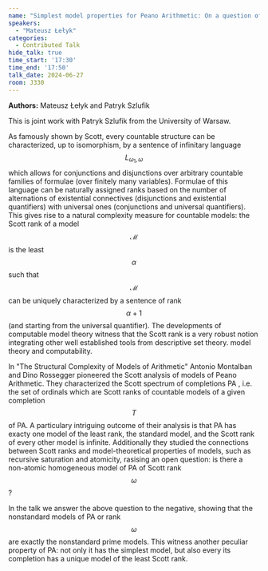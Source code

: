 ```yaml
---
name: "Simplest model properties for Peano Arithmetic: On a question of Montalban and Rossegger."
speakers:
  - "Mateusz Łełyk"
categories:
  - Contributed Talk
hide_talk: true
time_start: '17:30'
time_end: '17:50'
talk_date: 2024-06-27
room: J330
---
```


**Authors:** Mateusz Łełyk and Patryk Szlufik


	
	
	

 This is joint work with Patryk Szlufik from the University of Warsaw.
	
As famously shown by Scott, every countable structure can be characterized, up to isomorphism, by a sentence of infinitary language $$L_{\omega_1, \omega}$$ which allows for conjunctions and disjunctions over arbitrary countable families of formulae (over finitely many variables). Formulae of this language can be naturally assigned ranks based on the number of alternations of existential connectives (disjunctions and existential quantifiers) with universal ones (conjunctions and universal quantifiers). This gives rise to a natural complexity measure for countable models: the Scott rank of a model $$\mathcal{M}$$ is the least $$\alpha$$ such that $$\mathcal{M}$$ can be uniquely characterized by a sentence of rank $$\alpha+1$$ (and starting from the universal quantifier). The developments of computable model theory witness that the Scott rank is a very robust notion integrating other well established tools from descriptive set theory. model theory and computability.

In "The Structural Complexity of Models of Arithmetic" Antonio Montalban and Dino Rossegger pioneered the Scott analysis of models of Peano Arithmetic. They characterized the Scott spectrum of completions PA , i.e. the set of ordinals which are Scott ranks of countable models of a given completion $$T$$ of PA. A particulary intriguing outcome of their analysis is that PA has exacty one model of the least rank, the standard model, and the Scott rank of every other model is infinite. Additionally they studied the connections between Scott ranks and model-theoretical properties of models, such as recursive saturation and atomicity, rasising an open question: is there a non-atomic homogeneous model of PA of Scott rank $$\omega$$?

In the talk we answer the above question to the negative, showing that the nonstandard models of PA or rank $$\omega$$ are exactly the nonstandard prime models. This witness another peculiar property of PA: not only it has the simplest model, but also every its completion has a unique model of the least Scott rank. 



		
	


      
		
		
		
		
		
		
		
		
		
		
		
	
	
	
	
	

